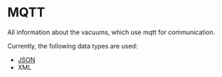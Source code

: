 # MQTT

All information about the vacuums, which use mqtt for communication.

Currently, the following data types are used:

- [JSON](json/index.md)
- XML
